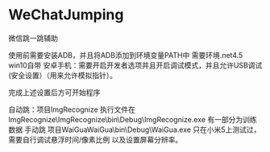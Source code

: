 # WeChatJumping
微信跳一跳辅助

使用前需要安装ADB，并且将ADB添加到环境变量PATH中
需要环境.net4.5 win10自带
安卓手机：需要开启开发者选项并且开启调试模式，并且允许USB调试(安全设置）（用来允许模拟指针）。

完成上述设置后方可开始程序

自动跳：项目ImgRecognize 执行文件在ImgRecognize\ImgRecognize\bin\Debug\ImgRecognize.exe 有一部分为训练数据
手动跳 项目WaiGuaWaiGua\bin\Debug\WaiGua.exe
只在小米5上测试过，需要自行调试悬浮时间/像素比例 以及设置屏幕分辨率。
